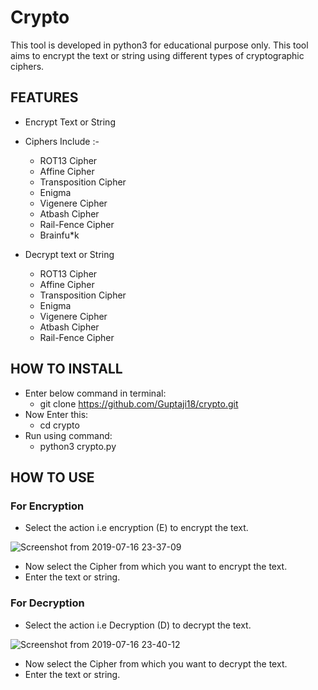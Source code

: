 # Crypto
This tool is developed in python3 for educational purpose only. This tool aims to encrypt the text or string using different types of cryptographic ciphers.


## FEATURES
- Encrypt Text or String
- Ciphers Include :-
  - ROT13 Cipher
  - Affine Cipher
  - Transposition Cipher
  - Enigma
  - Vigenere Cipher
  - Atbash Cipher
  - Rail-Fence Cipher
  - Brainfu*k
  
- Decrypt text or String
  - ROT13 Cipher
  - Affine Cipher
  - Transposition Cipher
  - Enigma
  - Vigenere Cipher
  - Atbash Cipher
  - Rail-Fence Cipher
  

## HOW TO INSTALL
- Enter below command in terminal:
  - git clone https://github.com/Guptaji18/crypto.git
- Now Enter this:
  - cd crypto
- Run using command:
  - python3 crypto.py
## HOW TO USE
### For Encryption
- Select the action i.e encryption (E) to encrypt the text.

![Screenshot from 2019-07-16 23-37-09](https://user-images.githubusercontent.com/34456844/61318453-bfb25280-a822-11e9-8e61-1c949e2091eb.png)


- Now select the Cipher from which you want to encrypt the text.
- Enter the text or string.

### For Decryption
- Select the action i.e Decryption (D) to decrypt the text.

![Screenshot from 2019-07-16 23-40-12](https://user-images.githubusercontent.com/34456844/61318627-1c157200-a823-11e9-9bbb-f3d582b0d37e.png)


- Now select the Cipher from which you want to decrypt the text.
- Enter the text or string.

